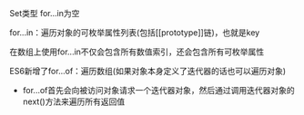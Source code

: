 Set类型 for...in为空



for...in：遍历对象的可枚举属性列表(包括[[prototype]]链)，也就是key

在数组上使用for...in不仅会包含所有数值索引，还会包含所有可枚举属性



ES6新增了for...of：遍历数组(如果对象本身定义了迭代器的话也可以遍历对象)

- for...of首先会向被访问对象请求一个迭代器对象，然后通过调用迭代器对象的next()方法来遍历所有返回值